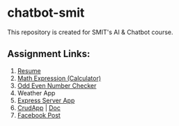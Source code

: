 # chatbot-smit
This repository is created for SMIT's AI & Chatbot course.

## Assignment Links:
1. [Resume](https://ahmedhamza.pk/)
2. [Math Expression (Calculator)](https://ahmedhamzaarif.github.io/chatbot-smit/Calculator/)
3. [Odd Even Number Checker](https://ahmedhamzaarif.github.io/chatbot-smit/odd-even/)
4. Weather App
5. [Express Server App](https://express-app-392605.ts.r.appspot.com/)
6. [CrudApp](https://crudapp-smit.uc.r.appspot.com/) | [Doc](https://documenter.getpostman.com/view/28611112/2s9XxwxZpz)
7. [Facebook Post](https://react-app-f7830.web.app/)
